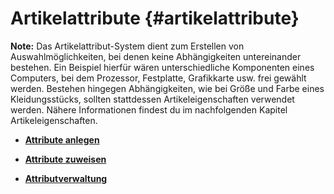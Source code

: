 # Artikelattribute {#artikelattribute}

**Note:** Das Artikelattribut-System dient zum Erstellen von Auswahlmöglichkeiten, bei denen keine Abhängigkeiten untereinander bestehen. Ein Beispiel hierfür wären unterschiedliche Komponenten eines Computers, bei dem Prozessor, Festplatte, Grafikkarte usw. frei gewählt werden. Bestehen hingegen Abhängigkeiten, wie bei Größe und Farbe eines Kleidungsstücks, sollten stattdessen Artikeleigenschaften verwendet werden. Nähere Informationen findest du im nachfolgenden Kapitel Artikeleigenschaften.

-   **[Attribute anlegen](8_3_1_Attribute_anlegen.md)**  

-   **[Attribute zuweisen](8_3_2_Attribute_zuweisen.md)**  

-   **[Attributverwaltung](8_3_3_Attributverwaltung.md)**  




